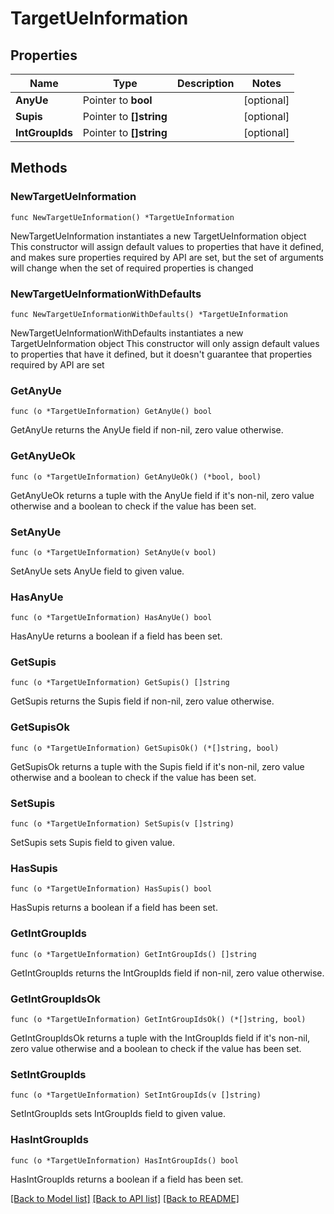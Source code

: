 # TargetUeInformation

## Properties

Name | Type | Description | Notes
------------ | ------------- | ------------- | -------------
**AnyUe** | Pointer to **bool** |  | [optional] 
**Supis** | Pointer to **[]string** |  | [optional] 
**IntGroupIds** | Pointer to **[]string** |  | [optional] 

## Methods

### NewTargetUeInformation

`func NewTargetUeInformation() *TargetUeInformation`

NewTargetUeInformation instantiates a new TargetUeInformation object
This constructor will assign default values to properties that have it defined,
and makes sure properties required by API are set, but the set of arguments
will change when the set of required properties is changed

### NewTargetUeInformationWithDefaults

`func NewTargetUeInformationWithDefaults() *TargetUeInformation`

NewTargetUeInformationWithDefaults instantiates a new TargetUeInformation object
This constructor will only assign default values to properties that have it defined,
but it doesn't guarantee that properties required by API are set

### GetAnyUe

`func (o *TargetUeInformation) GetAnyUe() bool`

GetAnyUe returns the AnyUe field if non-nil, zero value otherwise.

### GetAnyUeOk

`func (o *TargetUeInformation) GetAnyUeOk() (*bool, bool)`

GetAnyUeOk returns a tuple with the AnyUe field if it's non-nil, zero value otherwise
and a boolean to check if the value has been set.

### SetAnyUe

`func (o *TargetUeInformation) SetAnyUe(v bool)`

SetAnyUe sets AnyUe field to given value.

### HasAnyUe

`func (o *TargetUeInformation) HasAnyUe() bool`

HasAnyUe returns a boolean if a field has been set.

### GetSupis

`func (o *TargetUeInformation) GetSupis() []string`

GetSupis returns the Supis field if non-nil, zero value otherwise.

### GetSupisOk

`func (o *TargetUeInformation) GetSupisOk() (*[]string, bool)`

GetSupisOk returns a tuple with the Supis field if it's non-nil, zero value otherwise
and a boolean to check if the value has been set.

### SetSupis

`func (o *TargetUeInformation) SetSupis(v []string)`

SetSupis sets Supis field to given value.

### HasSupis

`func (o *TargetUeInformation) HasSupis() bool`

HasSupis returns a boolean if a field has been set.

### GetIntGroupIds

`func (o *TargetUeInformation) GetIntGroupIds() []string`

GetIntGroupIds returns the IntGroupIds field if non-nil, zero value otherwise.

### GetIntGroupIdsOk

`func (o *TargetUeInformation) GetIntGroupIdsOk() (*[]string, bool)`

GetIntGroupIdsOk returns a tuple with the IntGroupIds field if it's non-nil, zero value otherwise
and a boolean to check if the value has been set.

### SetIntGroupIds

`func (o *TargetUeInformation) SetIntGroupIds(v []string)`

SetIntGroupIds sets IntGroupIds field to given value.

### HasIntGroupIds

`func (o *TargetUeInformation) HasIntGroupIds() bool`

HasIntGroupIds returns a boolean if a field has been set.


[[Back to Model list]](../README.md#documentation-for-models) [[Back to API list]](../README.md#documentation-for-api-endpoints) [[Back to README]](../README.md)


